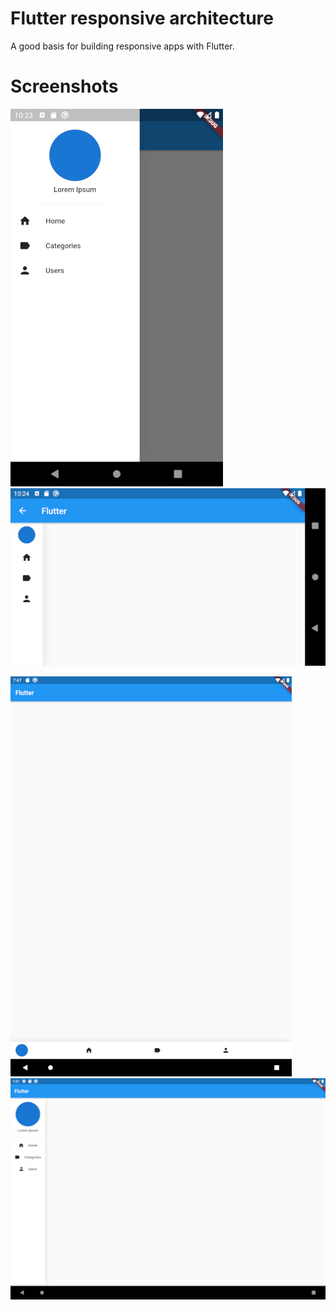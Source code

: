 # Flutter responsive architecture
A good basis for building responsive apps with Flutter.

# Screenshots
![Mobile Portrait](screenshots/mobile_portrait.png)
![Mobile Landscape](screenshots/mobile_landscape.png)

![Tablet Portrait](screenshots/tablet_portrait.png)
![Table Portrait](screenshots/tablet_landscape.png)